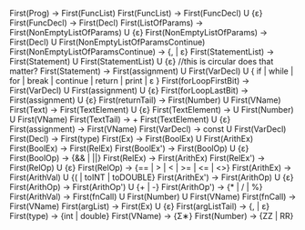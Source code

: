 First(Prog) -> First(FuncList)
First(FuncList) -> First(FuncDecl) U {ε}
First(FuncDecl) -> First(Decl)
First(ListOfParams) -> First(NonEmptyListOfParams) U {ε}
First(NonEmptyListOfParams) -> First(Decl) U First(NonEmptyListOfParamsContinue)
First(NonEmptyListOfParamsContinue) -> {, | ε}
First(StatementList) -> First(Statement) U First(StatementList) U {ε} //this is circular does that matter?
First(Statement) -> First(assignment) U First(VarDecl) U { if | while | for | break | continue | return | print | ε }
First(forLoopFirstBit) -> First(VarDecl) U First(assignment) U {ε}
First(forLoopLastBit) -> First(assignment) U {ε}
First(returnTail) -> First(Number) U First(VName)
First(Text) -> First(TextElement) U {ε}
First(TextElement) -> <String> U First(Number) U First(VName)
First(TextTail) -> + First(TextElement) U {ε}
First(assignment) -> First(VName)
First(VarDecl) -> const U First(VarDecl)
First(Decl) -> First(type)
First(Ex) -> First(BoolEx) U First(ArithEx)
First(BoolEx) -> First(RelEx)
First(BoolEx') -> First(BoolOp) U {ε}
First(BoolOp) -> {&& | ||}
First(RelEx) -> First(ArithEx)
First(RelEx') -> First(RelOp) U {ε}
First(RelOp) -> {== | > | < | >= | <= | <>}
First(ArithEx) -> First(ArithVal) U {( | toINT | toDOUBLE}
First(ArithEx') -> First(ArithOp)  U {ε}
First(ArithOp) -> First(ArithOp') U {+ | -}
First(ArithOp') -> {* | / | %}
First(ArithVal) -> First(fnCall) U First(Number) U First(VName)
First(fnCall) -> First(VName)
First(argList) -> First(Ex) U {ε}
First(argListTail) -> {, | ε}
First(type) -> {int | double}
First(VName) -> {Σ∗}
First(Number) -> {ZZ | RR}
